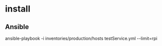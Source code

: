 # install

## Ansible

ansible-playbook -i inventories/production/hosts testService.yml --limit=rpi 